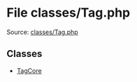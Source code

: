 File classes/Tag.php
=========

Source: [classes/Tag.php](https://github.com/PrestaShop/PrestaShop/blob/1.5.3.0/classes/Tag.php)


Classes
-------

* [TagCore](class.TagCore.md)

